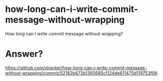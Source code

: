 # how-long-can-i-write-commit-message-without-wrapping
How long can I write commit message without wrapping?

# Answer?

https://github.com/xhacker/how-long-can-i-write-commit-message-without-wrapping/commit/52182b673b1365685c1124de611475d119753f06
